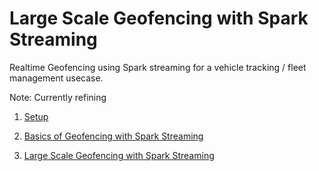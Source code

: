 # Large Scale Geofencing with Spark Streaming
Realtime Geofencing using Spark streaming for a vehicle tracking / fleet management usecase.

Note: Currently refining

1. [Setup](1.%20Setup)

2. [Basics of Geofencing with Spark Streaming](2.%20Basics%20of%20Geofencing%20with%20Spark%20Streaming)

3. [Large Scale Geofencing with Spark Streaming](3.%20Large%20Scale%20Geofencing%20with%20Spark%20Streaming)
